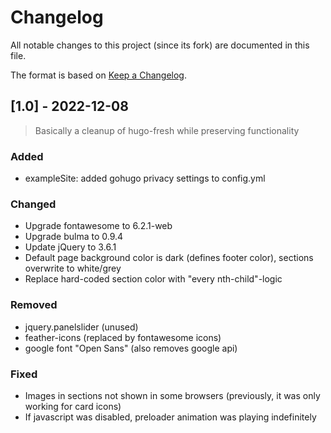 # Changelog

All notable changes to this project (since its fork) are documented in this file.

The format is based on [Keep a Changelog](https://keepachangelog.com/en/1.0.0/).


## [1.0] - 2022-12-08

> Basically a cleanup of hugo-fresh while preserving functionality

### Added

* exampleSite: added gohugo privacy settings to config.yml

### Changed

* Upgrade fontawesome to 6.2.1-web
* Upgrade bulma to 0.9.4
* Update jQuery to 3.6.1
* Default page background color is dark (defines footer color), sections overwrite to white/grey
* Replace hard-coded section color with "every nth-child"-logic

### Removed

* jquery.panelslider (unused)
* feather-icons (replaced by fontawesome icons)
* google font "Open Sans" (also removes google api)

### Fixed

* Images in sections not shown in some browsers (previously, it was only working for card icons)
* If javascript was disabled, preloader animation was playing indefinitely

